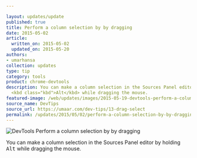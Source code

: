 ```yaml
---

layout: updates/update
published: true
title: Perform a column selection by by dragging
date: 2015-05-02
article:
  written_on: 2015-05-02
  updated_on: 2015-05-20
authors:
- umarhansa
collection: updates
type: tip
category: tools
product: chrome-devtools
description: You can make a column selection in the Sources Panel editor by holding
  <kbd class="kbd">Alt</kbd> while dragging the mouse.
featured-image: /web/updates/images/2015-05-19-devtools-perform-a-column-selection-by-by-dragging/drag-select.gif
source_name: DevTips
source_url: https://umaar.com/dev-tips/13-drag-select
permalink: /updates/2015/05/02/perform-a-column-selection-by-by-dragging.html
---
```

<img src="/web/updates/images/2015-05-19-devtools-perform-a-column-selection-by-by-dragging/drag-select.gif" alt="DevTools Perform a column selection by by dragging">

You can make a column selection in the Sources Panel editor by holding <kbd class="kbd">Alt</kbd> while dragging the mouse.﻿
